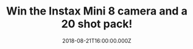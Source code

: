 ---
campaign-uuid: "c-615ad3ba-5fc7-4a8e-a323-8f003dd0793a"
type: "Competition"
category: "Technology"
date: "2018-08-21T16:00:00.000Z"
end-date: "2018-09-21T23:59:00.000Z"
disable-form: false
is_promoted: false
has_entry_page: true
title: "Win the Instax Mini 8 camera and a 20 shot pack!"
competition-description: "<p>Calling all photographers out there! You can’t miss this\
  \ one! We are giving away an amazing Instax Mini 8 camera and a 20 shot pack that\
  \ supports the use of instax mini film to produce instant credit card-sized prints\
  \ to one of our lucky NME AAA readers! </p>\r\n<p>Who doesn’t want this cute and\
  \ compact body design camera? Click below and it could be yours!</p>"
hero-header: "Win the Instax Mini 8 camera and a 20 shot pack"
terms-confirmation: "N/A"
banner-img: "https://assets.expresslyapp.com/asset-f244871a-73e3-471d-84e3-6360f1741730.jpg"
logo-left-href: "aaa.nme.com"
logo-left-image: "https://assets.expresslyapp.com/asset-f41cf07b-9a9c-4da6-9c81-442e05c61945.jpg"
logo-left-title: "nme aaa"
bg-image-hero: "https://assets.expresslyapp.com/asset-8673d6dd-8c10-4d6a-aab8-4136568e0a39.jpg"
bg-image-first: "https://assets.expresslyapp.com/asset-37b11d9c-581d-4a35-aa13-0f576f6ae368.jpg"
bg-image-second: "https://assets.expresslyapp.com/asset-ee9811b1-7ca7-4409-bd92-b141c2d8f324.jpg"
section1-content: "<p>A built-in flash that provides additional illumination for exposures\
  \ when working in low-light conditions and automatic exposure control helps to ensure\
  \ consistently accurate exposures in a variety of lighting conditions…</p>\r\n<p>…\
  An optical viewfinder with integrated target spot is available for image composition\
  \ and an exposure counter is incorporated into the design to visually display the\
  \ number of exposures remaining in the film pack.</p>\r\n<p>This Instax Mini 8 camera\
  \ has it all!</p>"
section2-content: "<p>Simply twist the dial to the appropriate exposure level, peer\
  \ through the viewfinder and take your shot!</p>\r\n<p>This amazing camera is a\
  \ reminder of the days before digital cameras, so If you want to turn the clock\
  \ back, enter the form below for a chance to win the Instax Mini 8 camera in white\
  \ colour and a 20 shot pack and get ready to capture your favourite moments now!</p>\r\
  \n<p>Instant photos, instant FUN!</p>"
entry-title: "Win the Instax Mini 8 camera and a 20 shot pack!"
entry-content: "Enter the draw to win the Instax Mini 8 camera and a 20 shot pack\
  \ by completing the form below before 23:59 on 21th of September 2018."
has-winner: false
prize-description: "An Instax Mini 8 camera and a 20 shot pack."
special-conditions: "Multiple entries are allowed up to one every day."
---